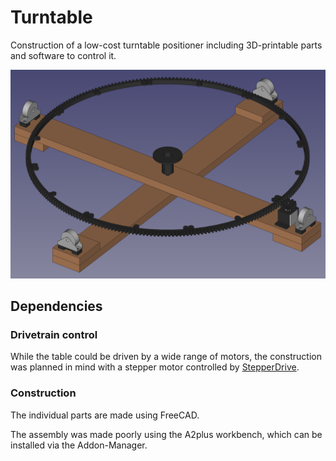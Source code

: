 # Turntable
Construction of a low-cost turntable positioner including 3D-printable parts and software to control it.

![Assembly](construction/Assembly.png)

## Dependencies
### Drivetrain control
While the table could be driven by a wide range of motors, the construction was planned in mind with a stepper motor controlled by [StepperDrive](https://github.com/EMS-TU-Ilmenau/StepperDrive).

### Construction
The individual parts are made using FreeCAD.

The assembly was made poorly using the A2plus workbench, which can be installed via the Addon-Manager.